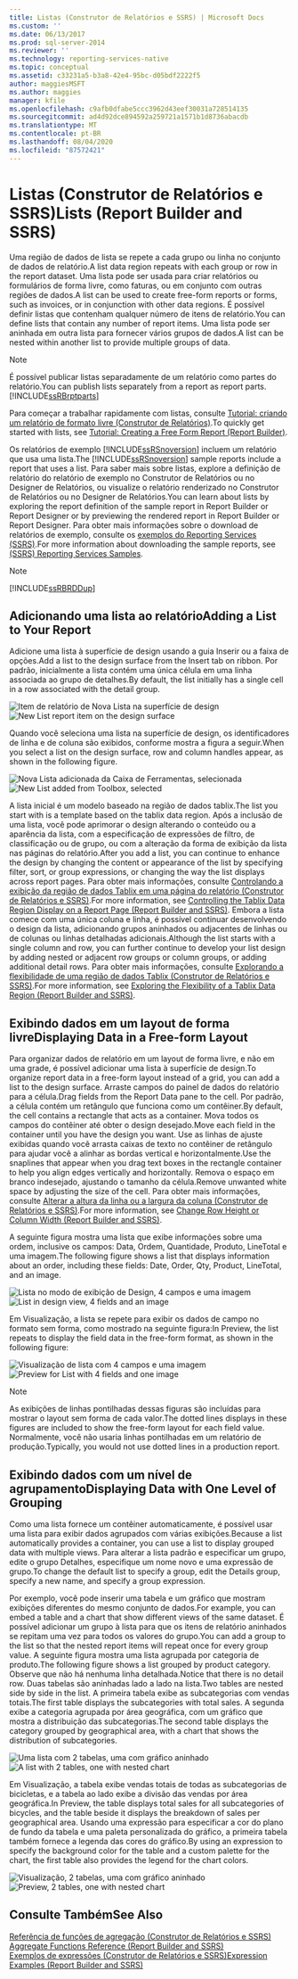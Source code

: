 ```yaml
---
title: Listas (Construtor de Relatórios e SSRS) | Microsoft Docs
ms.custom: ''
ms.date: 06/13/2017
ms.prod: sql-server-2014
ms.reviewer: ''
ms.technology: reporting-services-native
ms.topic: conceptual
ms.assetid: c33231a5-b3a8-42e4-95bc-d05bdf2222f5
author: maggiesMSFT
ms.author: maggies
manager: kfile
ms.openlocfilehash: c9afb0dfabe5ccc3962d43eef30031a728514135
ms.sourcegitcommit: ad4d92dce894592a259721a1571b1d8736abacdb
ms.translationtype: MT
ms.contentlocale: pt-BR
ms.lasthandoff: 08/04/2020
ms.locfileid: "87572421"
---
```

# <a name="lists-report-builder-and-ssrs"></a><span data-ttu-id="412ae-102">Listas (Construtor de Relatórios e SSRS)</span><span class="sxs-lookup"><span data-stu-id="412ae-102">Lists (Report Builder and SSRS)</span></span>
  <span data-ttu-id="412ae-103">Uma região de dados de lista se repete a cada grupo ou linha no conjunto de dados de relatório.</span><span class="sxs-lookup"><span data-stu-id="412ae-103">A list data region repeats with each group or row in the report dataset.</span></span> <span data-ttu-id="412ae-104">Uma lista pode ser usada para criar relatórios ou formulários de forma livre, como faturas, ou em conjunto com outras regiões de dados.</span><span class="sxs-lookup"><span data-stu-id="412ae-104">A list can be used to create free-form reports or forms, such as invoices, or in conjunction with other data regions.</span></span> <span data-ttu-id="412ae-105">É possível definir listas que contenham qualquer número de itens de relatório.</span><span class="sxs-lookup"><span data-stu-id="412ae-105">You can define lists that contain any number of report items.</span></span> <span data-ttu-id="412ae-106">Uma lista pode ser aninhada em outra lista para fornecer vários grupos de dados.</span><span class="sxs-lookup"><span data-stu-id="412ae-106">A list can be nested within another list to provide multiple groups of data.</span></span>  
  
> [!NOTE]  
>  <span data-ttu-id="412ae-107">É possível publicar listas separadamente de um relatório como partes do relatório.</span><span class="sxs-lookup"><span data-stu-id="412ae-107">You can publish lists separately from a report as report parts.</span></span> [!INCLUDE[ssRBrptparts](../../includes/ssrbrptparts-md.md)]  
  
 <span data-ttu-id="412ae-108">Para começar a trabalhar rapidamente com listas, consulte [Tutorial: criando um relatório de formato livre &#40;Construtor de Relatórios&#41;](../tutorial-creating-a-free-form-report-report-builder.md).</span><span class="sxs-lookup"><span data-stu-id="412ae-108">To quickly get started with lists, see [Tutorial: Creating a Free Form Report &#40;Report Builder&#41;](../tutorial-creating-a-free-form-report-report-builder.md).</span></span>  
  
 <span data-ttu-id="412ae-109">Os relatórios de exemplo [!INCLUDE[ssRSnoversion](../../includes/ssrsnoversion-md.md)] incluem um relatório que usa uma lista.</span><span class="sxs-lookup"><span data-stu-id="412ae-109">The [!INCLUDE[ssRSnoversion](../../includes/ssrsnoversion-md.md)] sample reports include a report that uses a list.</span></span> <span data-ttu-id="412ae-110">Para saber mais sobre listas, explore a definição de relatório do relatório de exemplo no Construtor de Relatórios ou no Designer de Relatórios, ou visualize o relatório renderizado no Construtor de Relatórios ou no Designer de Relatórios.</span><span class="sxs-lookup"><span data-stu-id="412ae-110">You can learn about lists by exploring the report definition of the sample report in Report Builder or Report Designer or by previewing the rendered report in Report Builder or Report Designer.</span></span> <span data-ttu-id="412ae-111">Para obter mais informações sobre o download de relatórios de exemplo, consulte os [exemplos do Reporting Services (SSRS)](https://go.microsoft.com/fwlink/?LinkID=198283).</span><span class="sxs-lookup"><span data-stu-id="412ae-111">For more information about downloading the sample reports, see [(SSRS) Reporting Services Samples](https://go.microsoft.com/fwlink/?LinkID=198283).</span></span>  
  
> [!NOTE]  
>  [!INCLUDE[ssRBRDDup](../../includes/ssrbrddup-md.md)]  
  
##  <a name="adding-a-list-to-your-report"></a><a name="AddingList"></a><span data-ttu-id="412ae-112">Adicionando uma lista ao relatório</span><span class="sxs-lookup"><span data-stu-id="412ae-112">Adding a List to Your Report</span></span>  
 <span data-ttu-id="412ae-113">Adicione uma lista à superfície de design usando a guia Inserir ou a faixa de opções.</span><span class="sxs-lookup"><span data-stu-id="412ae-113">Add a list to the design surface from the Insert tab on ribbon.</span></span> <span data-ttu-id="412ae-114">Por padrão, inicialmente a lista contém uma única célula em uma linha associada ao grupo de detalhes.</span><span class="sxs-lookup"><span data-stu-id="412ae-114">By default, the list initially has a single cell in a row associated with the detail group.</span></span>  
  
 <span data-ttu-id="412ae-115">![Item de relatório de Nova Lista na superfície de design](../media/rs-listtemplatenew.gif "Item de relatório de Nova Lista na superfície de design")</span><span class="sxs-lookup"><span data-stu-id="412ae-115">![New List report item on the design surface](../media/rs-listtemplatenew.gif "New List report item on the design surface")</span></span>  
  
 <span data-ttu-id="412ae-116">Quando você seleciona uma lista na superfície de design, os identificadores de linha e de coluna são exibidos, conforme mostra a figura a seguir.</span><span class="sxs-lookup"><span data-stu-id="412ae-116">When you select a list on the design surface, row and column handles appear, as shown in the following figure.</span></span>  
  
 <span data-ttu-id="412ae-117">![Nova Lista adicionada da Caixa de Ferramentas, selecionada](../media/rs-listtemplatenewselected.gif "Nova Lista adicionada da Caixa de Ferramentas, selecionada")</span><span class="sxs-lookup"><span data-stu-id="412ae-117">![New List added from Toolbox, selected](../media/rs-listtemplatenewselected.gif "New List added from Toolbox, selected")</span></span>  
  
 <span data-ttu-id="412ae-118">A lista inicial é um modelo baseado na região de dados tablix.</span><span class="sxs-lookup"><span data-stu-id="412ae-118">The list you start with is a template based on the tablix data region.</span></span> <span data-ttu-id="412ae-119">Após a inclusão de uma lista, você pode aprimorar o design alterando o conteúdo ou a aparência da lista, com a especificação de expressões de filtro, de classificação ou de grupo, ou com a alteração da forma de exibição da lista nas páginas do relatório.</span><span class="sxs-lookup"><span data-stu-id="412ae-119">After you add a list, you can continue to enhance the design by changing the content or appearance of the list by specifying filter, sort, or group expressions, or changing the way the list displays across report pages.</span></span> <span data-ttu-id="412ae-120">Para obter mais informações, consulte [Controlando a exibição da região de dados Tablix em uma página do relatório &#40;Construtor de Relatórios e SSRS&#41;](controlling-the-tablix-data-region-display-on-a-report-page.md).</span><span class="sxs-lookup"><span data-stu-id="412ae-120">For more information, see [Controlling the Tablix Data Region Display on a Report Page &#40;Report Builder and SSRS&#41;](controlling-the-tablix-data-region-display-on-a-report-page.md).</span></span> <span data-ttu-id="412ae-121">Embora a lista comece com uma única coluna e linha, é possível continuar desenvolvendo o design da lista, adicionando grupos aninhados ou adjacentes de linhas ou de colunas ou linhas detalhadas adicionais.</span><span class="sxs-lookup"><span data-stu-id="412ae-121">Although the list starts with a single column and row, you can further continue to develop your list design by adding nested or adjacent row groups or column groups, or adding additional detail rows.</span></span> <span data-ttu-id="412ae-122">Para obter mais informações, consulte [Explorando a flexibilidade de uma região de dados Tablix &#40;Construtor de Relatórios e SSRS&#41;](exploring-the-flexibility-of-a-tablix-data-region-report-builder-and-ssrs.md).</span><span class="sxs-lookup"><span data-stu-id="412ae-122">For more information, see [Exploring the Flexibility of a Tablix Data Region &#40;Report Builder and SSRS&#41;](exploring-the-flexibility-of-a-tablix-data-region-report-builder-and-ssrs.md).</span></span>  
  

  
##  <a name="displaying-data-in-a-free-form-layout"></a><a name="DisplayingLayout"></a> <span data-ttu-id="412ae-123">Exibindo dados em um layout de forma livre</span><span class="sxs-lookup"><span data-stu-id="412ae-123">Displaying Data in a Free-form Layout</span></span>  
 <span data-ttu-id="412ae-124">Para organizar dados de relatório em um layout de forma livre, e não em uma grade, é possível adicionar uma lista à superfície de design.</span><span class="sxs-lookup"><span data-stu-id="412ae-124">To organize report data in a free-form layout instead of a grid, you can add a list to the design surface.</span></span> <span data-ttu-id="412ae-125">Arraste campos do painel de dados do relatório para a célula.</span><span class="sxs-lookup"><span data-stu-id="412ae-125">Drag fields from the Report Data pane to the cell.</span></span> <span data-ttu-id="412ae-126">Por padrão, a célula contém um retângulo que funciona como um contêiner.</span><span class="sxs-lookup"><span data-stu-id="412ae-126">By default, the cell contains a rectangle that acts as a container.</span></span> <span data-ttu-id="412ae-127">Mova todos os campos do contêiner até obter o design desejado.</span><span class="sxs-lookup"><span data-stu-id="412ae-127">Move each field in the container until you have the design you want.</span></span> <span data-ttu-id="412ae-128">Use as linhas de ajuste exibidas quando você arrasta caixas de texto no contêiner de retângulo para ajudar você a alinhar as bordas vertical e horizontalmente.</span><span class="sxs-lookup"><span data-stu-id="412ae-128">Use the snaplines that appear when you drag text boxes in the rectangle container to help you align edges vertically and horizontally.</span></span> <span data-ttu-id="412ae-129">Remova o espaço em branco indesejado, ajustando o tamanho da célula.</span><span class="sxs-lookup"><span data-stu-id="412ae-129">Remove unwanted white space by adjusting the size of the cell.</span></span> <span data-ttu-id="412ae-130">Para obter mais informações, consulte [Alterar a altura da linha ou a largura da coluna &#40;Construtor de Relatórios e SSRS&#41;](change-row-height-or-column-width-report-builder-and-ssrs.md).</span><span class="sxs-lookup"><span data-stu-id="412ae-130">For more information, see [Change Row Height or Column Width &#40;Report Builder and SSRS&#41;](change-row-height-or-column-width-report-builder-and-ssrs.md).</span></span>  
  
 <span data-ttu-id="412ae-131">A seguinte figura mostra uma lista que exibe informações sobre uma ordem, inclusive os campos: Data, Ordem, Quantidade, Produto, LineTotal e uma imagem.</span><span class="sxs-lookup"><span data-stu-id="412ae-131">The following figure shows a list that displays information about an order, including these fields: Date, Order, Qty, Product, LineTotal, and an image.</span></span>  
  
 <span data-ttu-id="412ae-132">![Lista no modo de exibição de Design, 4 campos e uma imagem](../media/rs-basiclistformdesign.gif "Lista no modo de exibição de Design, 4 campos e uma imagem")</span><span class="sxs-lookup"><span data-stu-id="412ae-132">![List in design view, 4 fields and an image](../media/rs-basiclistformdesign.gif "List in design view, 4 fields and an image")</span></span>  
  
 <span data-ttu-id="412ae-133">Em Visualização, a lista se repete para exibir os dados de campo no formato sem forma, como mostrado na seguinte figura:</span><span class="sxs-lookup"><span data-stu-id="412ae-133">In Preview, the list repeats to display the field data in the free-form format, as shown in the following figure:</span></span>  
  
 <span data-ttu-id="412ae-134">![Visualização de lista com 4 campos e uma imagem](../media/rs-basiclistformpreview.gif "Visualização de lista com 4 campos e uma imagem")</span><span class="sxs-lookup"><span data-stu-id="412ae-134">![Preview for List with 4 fields and one image](../media/rs-basiclistformpreview.gif "Preview for List with 4 fields and one image")</span></span>  
  
> [!NOTE]  
>  <span data-ttu-id="412ae-135">As exibições de linhas pontilhadas dessas figuras são incluídas para mostrar o layout sem forma de cada valor.</span><span class="sxs-lookup"><span data-stu-id="412ae-135">The dotted lines displays in these figures are included to show the free-form layout for each field value.</span></span> <span data-ttu-id="412ae-136">Normalmente, você não usaria linhas pontilhadas em um relatório de produção.</span><span class="sxs-lookup"><span data-stu-id="412ae-136">Typically, you would not use dotted lines in a production report.</span></span>  
  

  
##  <a name="displaying-data-with-one-level-of-grouping"></a><a name="DisplayingGrouping"></a> <span data-ttu-id="412ae-137">Exibindo dados com um nível de agrupamento</span><span class="sxs-lookup"><span data-stu-id="412ae-137">Displaying Data with One Level of Grouping</span></span>  
 <span data-ttu-id="412ae-138">Como uma lista fornece um contêiner automaticamente, é possível usar uma lista para exibir dados agrupados com várias exibições.</span><span class="sxs-lookup"><span data-stu-id="412ae-138">Because a list automatically provides a container, you can use a list to display grouped data with multiple views.</span></span> <span data-ttu-id="412ae-139">Para alterar a lista padrão e especificar um grupo, edite o grupo Detalhes, especifique um nome novo e uma expressão de grupo.</span><span class="sxs-lookup"><span data-stu-id="412ae-139">To change the default list to specify a group, edit the Details group, specify a new name, and specify a group expression.</span></span>  
  
 <span data-ttu-id="412ae-140">Por exemplo, você pode inserir uma tabela e um gráfico que mostram exibições diferentes do mesmo conjunto de dados.</span><span class="sxs-lookup"><span data-stu-id="412ae-140">For example, you can embed a table and a chart that show different views of the same dataset.</span></span> <span data-ttu-id="412ae-141">É possível adicionar um grupo à lista para que os itens de relatório aninhados se repitam uma vez para todos os valores do grupo.</span><span class="sxs-lookup"><span data-stu-id="412ae-141">You can add a group to the list so that the nested report items will repeat once for every group value.</span></span> <span data-ttu-id="412ae-142">A seguinte figura mostra uma lista agrupada por categoria de produto.</span><span class="sxs-lookup"><span data-stu-id="412ae-142">The following figure shows a list grouped by product category.</span></span> <span data-ttu-id="412ae-143">Observe que não há nenhuma linha detalhada.</span><span class="sxs-lookup"><span data-stu-id="412ae-143">Notice that there is no detail row.</span></span> <span data-ttu-id="412ae-144">Duas tabelas são aninhadas lado a lado na lista.</span><span class="sxs-lookup"><span data-stu-id="412ae-144">Two tables are nested side by side in the list.</span></span> <span data-ttu-id="412ae-145">A primeira tabela exibe as subcategorias com vendas totais.</span><span class="sxs-lookup"><span data-stu-id="412ae-145">The first table displays the subcategories with total sales.</span></span> <span data-ttu-id="412ae-146">A segunda exibe a categoria agrupada por área geográfica, com um gráfico que mostra a distribuição das subcategorias.</span><span class="sxs-lookup"><span data-stu-id="412ae-146">The second table displays the category grouped by geographical area, with a chart that shows the distribution of subcategories.</span></span>  
  
 <span data-ttu-id="412ae-147">![Uma lista com 2 tabelas, uma com gráfico aninhado](../media/rs-basiclistgroupdesign.gif "Uma lista com 2 tabelas, uma com gráfico aninhado")</span><span class="sxs-lookup"><span data-stu-id="412ae-147">![A list with 2 tables, one with nested chart](../media/rs-basiclistgroupdesign.gif "A list with 2 tables, one with nested chart")</span></span>  
  
 <span data-ttu-id="412ae-148">Em Visualização, a tabela exibe vendas totais de todas as subcategorias de bicicletas, e a tabela ao lado exibe a divisão das vendas por área geográfica.</span><span class="sxs-lookup"><span data-stu-id="412ae-148">In Preview, the table displays total sales for all subcategories of bicycles, and the table beside it displays the breakdown of sales per geographical area.</span></span> <span data-ttu-id="412ae-149">Usando uma expressão para especificar a cor do plano de fundo da tabela e uma paleta personalizada do gráfico, a primeira tabela também fornece a legenda das cores do gráfico.</span><span class="sxs-lookup"><span data-stu-id="412ae-149">By using an expression to specify the background color for the table and a custom palette for the chart, the first table also provides the legend for the chart colors.</span></span>  
  
 <span data-ttu-id="412ae-150">![Visualização, 2 tabelas, uma com gráfico aninhado](../media/rs-basiclistgrouppreview.gif "Visualização, 2 tabelas, uma com gráfico aninhado")</span><span class="sxs-lookup"><span data-stu-id="412ae-150">![Preview, 2 tables, one with nested chart](../media/rs-basiclistgrouppreview.gif "Preview, 2 tables, one with nested chart")</span></span>  
  

  
## <a name="see-also"></a><span data-ttu-id="412ae-151">Consulte Também</span><span class="sxs-lookup"><span data-stu-id="412ae-151">See Also</span></span>  
 <span data-ttu-id="412ae-152">[Referência de funções de agregação &#40;Construtor de Relatórios e SSRS&#41;](report-builder-functions-aggregate-functions-reference.md) </span><span class="sxs-lookup"><span data-stu-id="412ae-152">[Aggregate Functions Reference &#40;Report Builder and SSRS&#41;](report-builder-functions-aggregate-functions-reference.md) </span></span>  
 [<span data-ttu-id="412ae-153">Exemplos de expressões &#40;Construtor de Relatórios e SSRS&#41;</span><span class="sxs-lookup"><span data-stu-id="412ae-153">Expression Examples &#40;Report Builder and SSRS&#41;</span></span>](expression-examples-report-builder-and-ssrs.md)  
  
  
